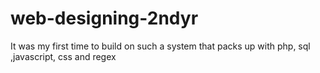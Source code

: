 # web-designing-2ndyr
It was my first time to build on such a system that packs up with php, sql ,javascript, css and regex 
